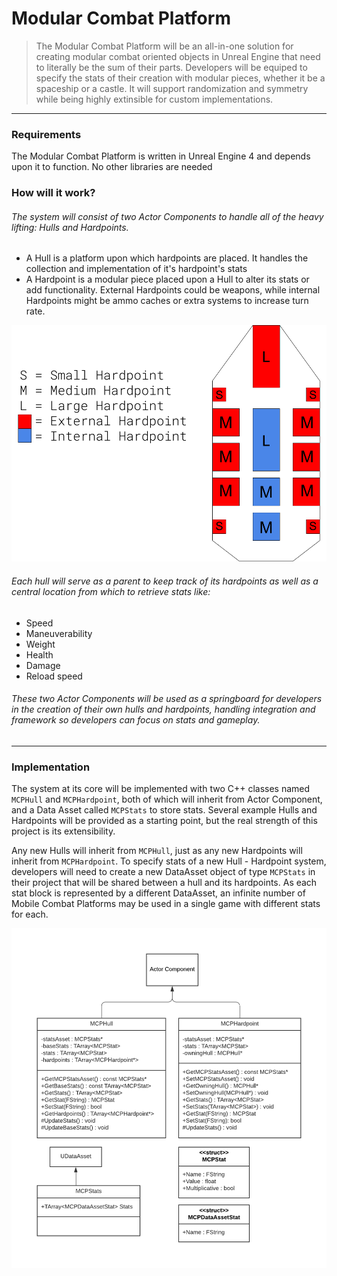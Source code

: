 # Modular Combat Platform

> The Modular Combat Platform will be an all-in-one solution for creating 
> modular combat oriented objects in Unreal Engine that need to 
> literally be the sum of their parts. Developers will be equiped to specify 
> the stats of their creation with modular pieces, whether it be a spaceship 
> or a castle. It will support randomization and symmetry while being 
> highly extinsible for custom implementations.
---

### Requirements
The Modular Combat Platform is written in Unreal Engine 4 and depends upon it to function. 
No other libraries are needed

### How will it work?
###### The system will consist of two Actor Components to handle all of the heavy lifting: Hulls and Hardpoints.
- A Hull is a platform upon which hardpoints are placed. It handles the collection and 
implementation of it's hardpoint's stats
- A Hardpoint is a modular piece placed upon a Hull to alter its stats or add functionality.
External Hardpoints could be weapons, while internal Hardpoints might be ammo caches or
extra systems to increase turn rate.

![Combat Platform Example](CombatPlatformExample.png)

###### Each hull will serve as a parent to keep track of its hardpoints as well as a central location from which to retrieve stats like:
- Speed
- Maneuverability
- Weight
- Health
- Damage
- Reload speed

###### These two Actor Components will be used as a springboard for developers in the creation of their own hulls and hardpoints, handling integration and framework so developers can focus on stats and gameplay.

---

### Implementation
The system at its core will be implemented with two C++ classes 
named `MCPHull` and `MCPHardpoint`, both of which will inherit 
from Actor Component, and a Data Asset called `MCPStats` to store stats.
Several example Hulls and Hardpoints will be provided as a starting point, 
but the real strength of this project is its extensibility.

Any new Hulls will inherit from `MCPHull`, just as any new Hardpoints will
inherit from `MCPHardpoint`. To specify stats of a new Hull - Hardpoint system,
developers will need to create a new DataAsset object of type `MCPStats` in their
project that will be shared between a hull and its hardpoints. As each stat block
is represented by a different DataAsset, an infinite number of Mobile Combat Platforms
may be used in a single game with different stats for each.

![Modular Combat Platform UML](ModularCombatPlatform_UML.png)